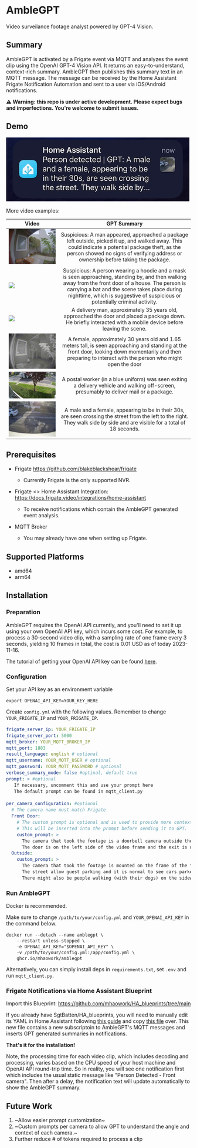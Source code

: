 # AmbleGPT

Video surveilance footage analyst powered by GPT-4 Vision.

## Summary

AmbleGPT is activated by a Frigate event via MQTT and analyzes the event clip using the OpenAI GPT-4 Vision API. It returns an easy-to-understand, context-rich summary. AmbleGPT then publishes this summary text in an MQTT message. The message can be received by the Home Assistant Frigate Notification Automation and sent to a user via iOS/Android notifications.

**⚠️ Warning: this repo is under active development. Please expect bugs and imperfections. You're welcome to submit issues.**


## Demo

![Notification: Two people crossing street](assets/notif_person_on_street.jpeg)


More video examples:

| Video        | GPT Summary    |       
| ------------- |:-------------:|
| ![](assets/mock_package_theft_480p.gif)         | Suspicious: A man appeared, approached a package left outside, picked it up, and walked away. This could indicate a potential package theft, as the person showed no signs of verifying address or ownership before taking the package.|
| ![](assets/mock_suspicious_visitor.gif)   | Suspicious: A person wearing a hoodie and a mask is seen approaching, standing by, and then walking away from the front door of a house. The person is carrying a bat and the scene takes place during nighttime, which is suggestive of suspicious or potentially criminal activity.|
| ![](assets/ups_delivery.gif)      | A delivery man, approximately 35 years old, approached the door and placed a package down. He briefly interacted with a mobile device before leaving the scene. |
| ![](assets/female_waiting_at_door_480p.gif)      | A female, approximately 30 years old and 1.65 meters tall, is seen approaching and standing at the front door, looking down momentarily and then preparing to interact with the person who might open the door |
| ![](assets/usps_delivery_480p.gif)      | A postal worker (in a blue uniform) was seen exiting a delivery vehicle and walking off-screen, presumably to deliver mail or a package. |
| ![](assets/two_persons_walking_street.gif)         | A male and a female, appearing to be in their 30s, are seen crossing the street from the left to the right. They walk side by side and are visible for a total of 18 seconds.|


## Prerequisites 

* Frigate https://github.com/blakeblackshear/frigate
  * Currently Frigate is the only supported NVR. 
   
* Frigate <> Home Assistant Integration: https://docs.frigate.video/integrations/home-assistant
  * To receive notifications which contain the AmbleGPT generated event analysis.

* MQTT Broker
  * You may already have one when setting up Frigate.


## Supported Platforms

* amd64
* arm64

## Installation

### Preparation

AmbleGPT requires the OpenAI API currently, and you'll need to set it up using your own OpenAI API key, which incurs some cost. For example, to process a 30-second video clip, with a sampling rate of one frame every 3 seconds, yielding 10 frames in total, the cost is 0.01 USD as of today 2023-11-16.

The tutorial of getting your OpenAI API key can be found [here](https://www.howtogeek.com/885918/how-to-get-an-openai-api-key/).


### Configuration
Set your API key as an environment variable
```shell
export OPENAI_API_KEY=YOUR_KEY_HERE
```

Create `config.yml` with the following values. Remember to change `YOUR_FRIGATE_IP` and `YOUR_FRIGATE_IP`.
```yaml
frigate_server_ip: YOUR_FRIGATE_IP
frigate_server_port: 5000
mqtt_broker: YOUR_MQTT_BROKER_IP
mqtt_port: 1883
result_language: english # optional
mqtt_username: YOUR_MQTT_USER # optional
mqtt_password: YOUR_MQTT_PASSWORD # optional
verbose_summary_mode: false #optinal, default true
prompt: > #optional
   If necessary, uncomment this and use your prompt here
   The default prompt can be found in mqtt_client.py

per_camera_configuration: #optional
  # The camera name must match Frigate
  Front Door:
    # The custom prompt is optional and is used to provide more context for GPT to better understand the footage.
    # This will be inserted into the prompt before sending it to GPT.
    custom_prompt: >
      The camera that took the footage is a doorbell camera outside the front door of the house.
      The door is on the left side of the video frame and the exit is on the right side.
  Outside:
    custom_prompt: >
      The camera that took the footage is mounted on the frame of the front window of the house facing the street.
      The street allow guest parking and it is normal to see cars parked on the street.
      There might also be people walking (with their dogs) on the sidewalk before 9pm.
```

### Run AmbleGPT
Docker is recommended.

Make sure to change `/path/to/your/config.yml` and `YOUR_OPENAI_API_KEY` in the command below.
```shell
docker run --detach --name amblegpt \
    --restart unless-stopped \
    -e OPENAI_API_KEY="$OPENAI_API_KEY" \
    -v /path/to/your/config.yml:/app/config.yml \
    ghcr.io/mhaowork/amblegpt
```

Alternatively, you can simply install deps in `requirements.txt`, set `.env` and run `mqtt_client.py`.



### Frigate Notifications via Home Assistant Blueprint

Import this Blueprint: https://github.com/mhaowork/HA_blueprints/tree/main

If you already have SgtBatten/HA_blueprints, you will need to manually edit its YAML in Home Assistant following [this guide](https://www.home-assistant.io/docs/automation/using_blueprints/#keeping-blueprints-up-to-date) and  copy [this file](https://github.com/mhaowork/HA_blueprints/blob/main/Frigate%20Camera%20Notifications/Stable) over. This new file contains a new subscriptoin to AmbleGPT's MQTT messages and inserts GPT generated summaries in notifications.


**That's it for the installation!**

Note, the processing time for each video clip, which includes decoding and processing, varies based on the CPU speed of your host machine and OpenAI API round-trip time. So in reality, you will see one notification first which includes the usual static message like "Person Detected - Front camera". Then after a delay, the notification text will update automatically to show the AmbleGPT summary.



## Future Work
1. ~Allow easier prompt customization~
2. ~Custom prompts per camera to allow GPT to understand the angle and context of each camera.~
3. Further reduce # of tokens required to process a clip
